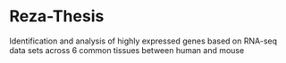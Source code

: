 # Reza-Thesis
Identification and analysis of highly expressed genes based on RNA-seq data sets across 6 common tissues between human and mouse
